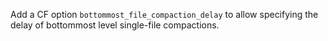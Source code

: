Add a CF option `bottommost_file_compaction_delay` to allow specifying the delay of bottommost level single-file compactions.